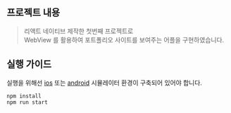 ## 프로젝트 내용

> 리액트 네이티브 제작한 첫번째 프로젝트로 <br />
> WebView 를 활용하여 포트폴리오 사이트를 보여주는 어플을 구현하였습니다.

## 실행 가이드

실행을 위해선 [ios](https://docs.expo.dev/workflow/ios-simulator/) 또는 [android](https://docs.expo.dev/workflow/android-studio-emulator/) 시뮬레이터 환경이 구축되어 있어야 합니다.

```
npm install
npm run start
```
